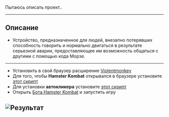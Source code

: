 Пытаюсь описать проект..


---
## Описание
- Устройство, предназначенное для людей, внезапно потерявших способность говорить и нормально двигаться в результате серьезной аварии, предоставляющее им возможность общаться с другими с помощью кода Морзе.
---



- Установить в свой браузер расширение [Violentmonkey](https://chromewebstore.google.com/detail/violentmonkey/jinjaccalgkegednnccohejagnlnfdag?hl=be)
- Для того, чтобы **Hamster Kombat** открывался в браузере установите [этот скрипт](https://github.com/mudachyo/Hamster-Kombat/raw/main/hamster-kombat.user.js)
- Для установки **автокликера** установите [этот скрипт](https://github.com/mudachyo/Hamster-Kombat/raw/main/hamster-autoclicker.user.js)
- Открыть [Бота Hamster Kombat](https://web.telegram.org/k/#?tgaddr=tg%3A%2F%2Fresolve%3Fdomain%3Dhamster_koMbat_bot%26appname%3Dstart%26startapp%3DkentId2475526) и запустить игру

## ![Результат](result.gif)
